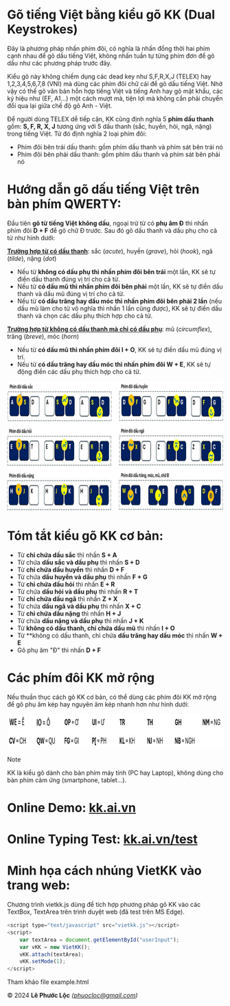 # Gõ tiếng Việt bằng kiểu gõ KK (Dual Keystrokes)

Đây là phương pháp nhấn phím đôi, có nghĩa là nhấn đồng thời hai phím cạnh nhau để gõ dấu tiếng Việt, không nhấn tuần tự từng phím đơn để gõ dấu như các phương pháp trước đây.

Kiểu gõ này không chiếm dụng các dead key như S,F,R,X,J (TELEX) hay 1,2,3,4,5,6,7,8 (VNI) mà dùng các phím đôi chữ cái để gõ dấu tiếng Việt. Nhờ vậy có thể gõ văn bản hỗn hợp tiếng Việt và tiếng Anh hay gõ mật khẩu, các ký hiệu như (EF, A1...) một cách mượt mà, tiện lợi mà không cần phải chuyển đổi qua lại giữa chế độ gõ Anh - Việt.

Để người dùng TELEX dễ tiếp cận, KK cũng định nghĩa 5 **phím dấu thanh** gồm: **S, F, R, X, J** tương ứng với 5 dấu thanh (sắc, huyền, hỏi, ngã, nặng) trong tiếng Việt. Từ đó định nghĩa 2 loại phím đôi:
- Phím đôi bên trái dấu thanh: gồm phím dấu thanh và phím sát bên trái nó
- Phím đôi bên phải dấu thanh: gồm phím dấu thanh và phím sát bên phải nó

# Hướng dẫn gõ dấu tiếng Việt trên bàn phím QWERTY:

Đầu tiên **gõ từ tiếng Việt không dấu**, ngoại trừ từ có **phụ âm Đ** thì nhấn phím đôi **D + F** để gõ chữ Đ trước. Sau đó gõ dấu thanh và dấu phụ cho cả từ như hình dưới:

<ins>**Trường hợp từ có dấu thanh**</ins>: sắc (*acute*), huyền (*grave*), hỏi (*hook*), ngã (*tilde*), nặng (*dot*)
- Nếu từ **không có dấu phụ thì nhấn phím đôi bên trái** một lần, KK sẽ tự điền dấu thanh đúng vị trí cho cả từ.
- Nếu từ **có dấu mũ thì nhấn phím đôi bên phải** một lần, KK sẽ tự điền dấu thanh và dấu mũ đúng vị trí cho cả từ.
- Nếu từ **có dấu trăng hay dấu móc thì nhấn phím đôi bên phải 2 lần** (nếu dấu mũ làm cho từ vô nghĩa thì nhấn 1 lần cũng được), KK sẽ tự điền dấu thanh và chọn các dấu phụ thích hợp cho cả từ.

<ins>**Trường hợp từ không có dấu thanh mà chỉ có dấu phụ**</ins>: mũ (*circumflex*), trăng (*breve*), móc (*horn*)
- Nếu từ **có dấu mũ thì nhấn phím đôi I + O**, KK sẽ tự điền dấu mũ đúng vị trí.
- Nếu từ **có dấu trăng hay dấu móc thì nhấn phím đôi W + E**, KK sẽ tự động điền các dấu phụ thích hợp cho cả từ.

<img src="kk_layout_basic.jpg" width="800" height="300"/>

# Tóm tắt kiểu gõ KK cơ bản:
- Từ **chỉ chứa dấu sắc** thì nhấn **S + A**
- Từ chứa **dấu sắc và dấu phụ** thì nhấn **S + D**
- Từ **chỉ chứa dấu huyền** thì nhấn **D + F**
- Từ chứa **dấu huyền và dấu phụ** thì nhấn **F + G**
- Từ **chỉ chứa dấu hỏi** thì nhấn **E + R**
- Từ chứa **dấu hỏi và dấu phụ** thì nhấn **R + T**
- Từ **chỉ chứa dấu ngã** thì nhấn **Z + X**
- Từ chứa **dấu ngã và dấu phụ** thì nhấn **X + C**
- Từ **chỉ chứa dấu nặng** thì nhấn **H + J**
- Từ chứa **dấu nặng và dấu phụ** thì nhấn **J + K**
- Từ **không có dấu thanh, chỉ chứa dấu mũ** thì nhấn **I + O**
- Từ **không có dấu thanh, chỉ chứa **dấu trăng hay dấu móc** thì nhấn **W + E**
- Gõ phụ âm "Đ" thì nhấn **D + F**

# Các phím đôi KK mở rộng
Nếu thuần thục cách gõ KK cơ bản, có thể dùng các phím đôi KK mở rộng để gõ phụ âm kép hay nguyên âm kép nhanh hơn như hình dưới:

<img src="kk_layout_extended.jpg" width="800" height="80"/>

> [!NOTE]
> KK là kiểu gõ dành cho bàn phím máy tính (PC hay Laptop), không dùng cho bàn phím cảm ứng (smartphone, tablet...).

# Online Demo: [kk.ai.vn](https://kk.ai.vn)

# Online Typing Test: [kk.ai.vn/test](https://kk.ai.vn/test)

# Minh họa cách nhúng VietKK vào trang web:
Chương trình vietkk.js dùng để tích hợp phương pháp gõ KK vào các TextBox, TextArea trên trình duyệt web (đã test trên MS Edge).
```javascript
<script type="text/javascript" src="vietkk.js"></script>
<script>
    var textArea = document.getElementById("userInput");
    var vKK = new VietKK();
    vKK.attach(textArea);
    vKK.setMode(1);
</script>
```
Tham khảo file example.html

© 2024 **Lê Phước Lộc** *(phuocloc@gmail.com)*
